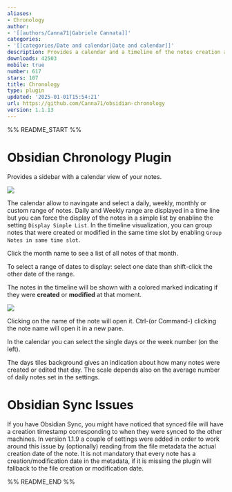 ```yaml
---
aliases:
- Chronology
author:
- '[[authors/Canna71|Gabriele Cannata]]'
categories:
- '[[categories/Date and calendar|Date and calendar]]'
description: Provides a calendar and a timeline of the notes creation and modification
downloads: 42503
mobile: true
number: 617
stars: 107
title: Chronology
type: plugin
updated: '2025-01-01T15:54:21'
url: https://github.com/Canna71/obsidian-chronology
version: 1.1.13
---
```


%% README_START %%

# Obsidian Chronology Plugin

Provides a sidebar with a calendar view of your notes.

![](https://raw.githubusercontent.com/Canna71/obsidian-chronology/HEAD/media/demo.gif)

The calendar allow to navingate and select a daily, weekly, monthly or custom range of notes. Daily and Weekly range are displayed in a time line but you can force the display of the notes in a simple list by enabline the setting `Display Simple List`.
In the timeline visualization, you can group notes that were created or modified in the same time slot by enabling `Group Notes in same time slot`.

Click the month name to see a list of all notes of that month.

To select a range of dates to display: select one date than shift-click the other date of the range.

The notes in the timeline will be shown with a colored marked indicating if they were **created** or **modified** at that moment.


![](https://raw.githubusercontent.com/Canna71/obsidian-chronology/HEAD/media/example.png)


Clicking on the name of the note will open it. Ctrl-(or Command-) clicking the note name will open it in a new pane.

In the calendar you can select the single days or the week number (on the left).

The days tiles background gives an indication about how many notes were created or edited that day. The scale depends also on the average number of daily notes set in the settings.

# Obsidian Sync Issues
If you have Obsidian Sync, you might have noticed that synced file will have a creation timestamp corresponding to when they were synced to the other machines.
In version 1.1.9 a couple of settings were added in order to work around this issue by (optionally) reading from the file metadata the actual creation date of the note.
It is not mandatory that every note has a creation/modification date in the metadata, if it is missing the plugin will fallback to the file creation or modification date.


%% README_END %%